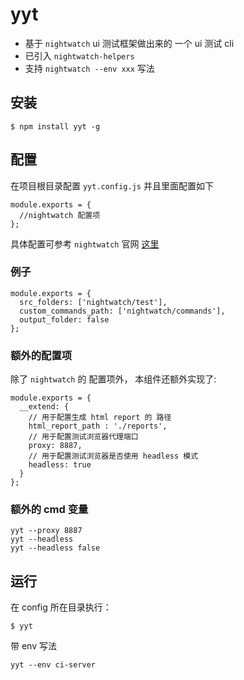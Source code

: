# yyt
* 基于 `nightwatch` ui 测试框架做出来的 一个 ui 测试 cli
* 已引入 `nightwatch-helpers`
* 支持 `nightwatch --env xxx` 写法

## 安装
```
$ npm install yyt -g
```

## 配置
在项目根目录配置 `yyt.config.js` 并且里面配置如下
```
module.exports = {
  //nightwatch 配置项
};
```

具体配置可参考 `nightwatch` 官网 [这里](http://nightwatchjs.org/gettingstarted#settings-file)

### 例子
```
module.exports = {
  src_folders: ['nightwatch/test'],
  custom_commands_path: ['nightwatch/commands'],
  output_folder: false
};
```

### 额外的配置项
除了 `nightwatch` 的 配置项外， 本组件还额外实现了:

```
module.exports = {
  __extend: {
    // 用于配置生成 html report 的 路径
    html_report_path : './reports',
    // 用于配置测试浏览器代理端口
    proxy: 8887,
    // 用于配置测试浏览器是否使用 headless 模式
    headless: true
  }
};

```

### 额外的 cmd 变量
```
yyt --proxy 8887
yyt --headless
yyt --headless false
```


## 运行
在 config 所在目录执行：
```
$ yyt
```

带 env 写法
```
yyt --env ci-server
```

